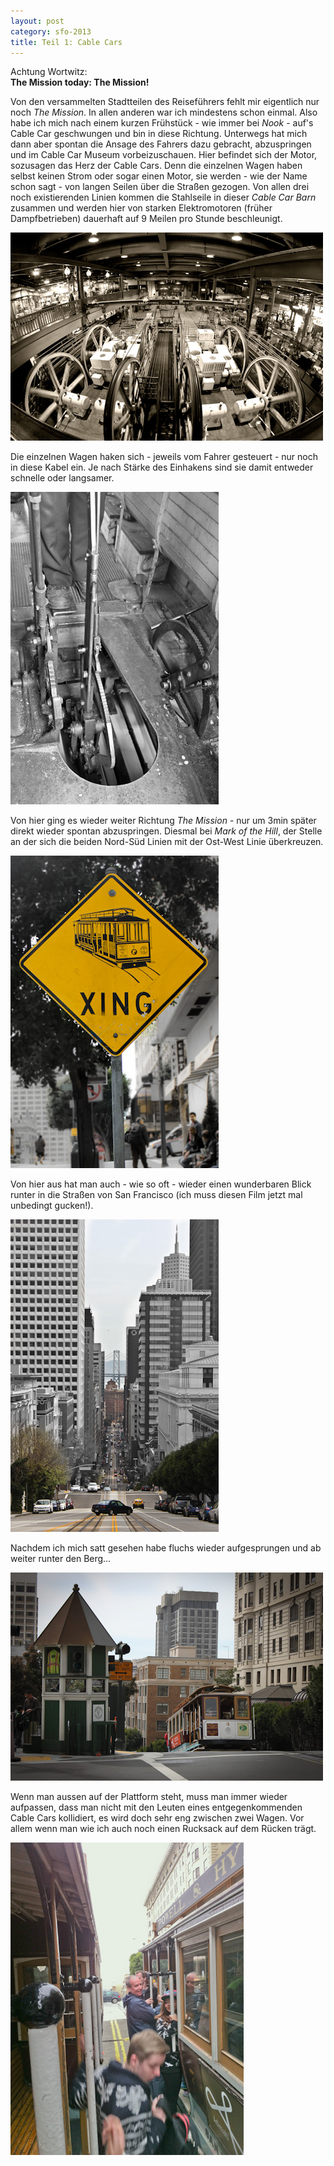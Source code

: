 ```yaml
---
layout: post
category: sfo-2013
title: Teil 1: Cable Cars
---
```


Achtung Wortwitz:  
**The Mission today: The Mission!**

Von den versammelten Stadtteilen des Reiseführers fehlt mir eigentlich nur noch *The Mission*. In allen anderen war ich mindestens schon einmal. Also habe ich mich nach einem kurzen Frühstück - wie immer bei *Nook* - auf's Cable Car geschwungen und bin in diese Richtung. Unterwegs hat mich dann aber spontan die Ansage des Fahrers dazu gebracht, abzuspringen und im Cable Car Museum vorbeizuschauen. Hier befindet sich der Motor, sozusagen das Herz der Cable Cars. Denn die einzelnen Wagen haben selbst keinen Strom oder sogar einen Motor, sie werden - wie der Name schon sagt - von langen Seilen über die Straßen gezogen. Von allen drei noch existierenden Linien kommen die Stahlseile in dieser *Cable Car Barn* zusammen und werden hier von starken Elektromotoren (früher Dampfbetrieben) dauerhaft auf 9 Meilen pro Stunde beschleunigt.

![Cable Car Barn - Kabel](/images-blog/sfo-2013/20130319_1.jpg)

Die einzelnen Wagen haken sich - jeweils vom Fahrer gesteuert - nur noch in diese Kabel ein. Je nach Stärke des Einhakens sind sie damit entweder schnelle oder langsamer.

![Cable Car - Mechanik](/images-blog/sfo-2013/20130319_2.jpg)

Von hier ging es wieder weiter Richtung *The Mission* - nur um 3min später direkt wieder spontan abzuspringen. Diesmal bei _Mark of the Hill_, der Stelle an der sich die beiden Nord-Süd Linien mit der Ost-West Linie überkreuzen.

![Cable Car - XING](/images-blog/sfo-2013/20130319_3.jpg)

Von hier aus hat man auch - wie so oft - wieder einen wunderbaren Blick runter in die Straßen von San Francisco (ich muss diesen Film jetzt mal unbedingt gucken!).

![Streets of San Francisco](/images-blog/sfo-2013/20130319_6.jpg)

Nachdem ich mich satt gesehen habe fluchs wieder aufgesprungen und ab weiter runter den Berg…

![Cable Car - Downhill](/images-blog/sfo-2013/20130319_4.jpg)

Wenn man aussen auf der Plattform steht, muss man immer wieder aufpassen, dass man nicht mit den Leuten eines entgegenkommenden Cable Cars kollidiert, es wird doch sehr eng zwischen zwei Wagen. Vor allem wenn man wie ich auch noch einen Rucksack auf dem Rücken trägt.

![Cable Car - Close Encounter](/images-blog/sfo-2013/20130319_5.jpg)